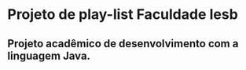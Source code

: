 # Projeto de play-list Faculdade Iesb

## Projeto acadêmico de desenvolvimento com a linguagem Java.
